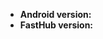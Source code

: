 <!--
    Please provide as much as detail and example as you can.
    You can add screenshots if appropriate.
-->



- **Android version:**
- **FastHub version:**
